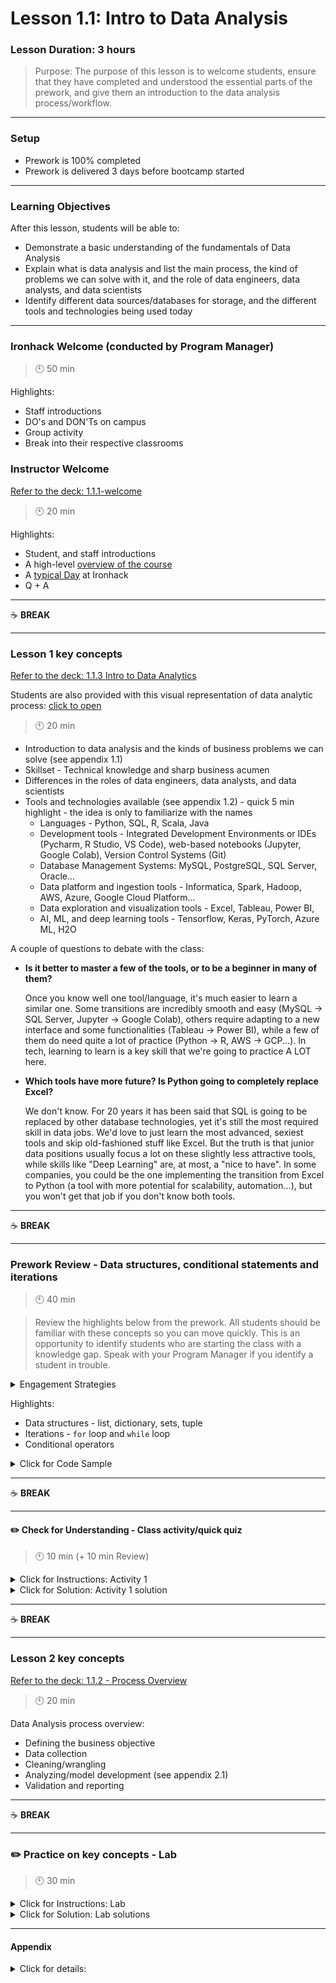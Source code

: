 # Lesson 1.1: Intro to Data Analysis

### Lesson Duration: 3 hours

> Purpose: The purpose of this lesson is to welcome students, ensure that they have completed and understood the essential parts of the prework, and give them an introduction to the data analysis process/workflow.

---

### Setup

- Prework is 100% completed
- Prework is delivered 3 days before bootcamp started

---

### Learning Objectives

After this lesson, students will be able to:

- Demonstrate a basic understanding of the fundamentals of Data Analysis
- Explain what is data analysis and list the main process, the kind of problems we can solve with it, and the role of data engineers, data analysts, and data scientists
- Identify different data sources/databases for storage, and the different tools and technologies being used today

---

### Ironhack Welcome (conducted by Program Manager)

> :clock10: 50 min

Highlights:

- Staff introductions
- DO's and DON'Ts on campus
- Group activity
- Break into their respective classrooms

### Instructor Welcome

[Refer to the deck: 1.1.1-welcome](https://docs.google.com/presentation/d/1irmMcY-L1QwJnSiW05OpSBiZKEYFQlCd3TvQPQ59JHI/edit?usp=sharing)

> :clock10: 20 min

Highlights:

- Student, and staff introductions
- A high-level [overview of the course](https://education-team-2020.s3-eu-west-1.amazonaws.com/data-analytics/da_v3.1_overview.pdf)
- A [typical Day](https://education-team-2020.s3-eu-west-1.amazonaws.com/data-analytics/da_v3.1_typical_day.pdf) at Ironhack
- Q + A

---

:coffee: **BREAK**

---

### Lesson 1 key concepts

[Refer to the deck: 1.1.3 Intro to Data Analytics](https://docs.google.com/presentation/d/17tMGD3qdobOqp2T3Owk9APN8C-_VXDqoNKWKCfxXINE/edit?usp=sharing)

Students are also provided with this visual representation of data analytic process: [click to open](https://education-team-2020.s3-eu-west-1.amazonaws.com/data-analytics/1.0-DA-process.pdf)

> :clock10: 20 min

- Introduction to data analysis and the kinds of business problems we can solve (see appendix 1.1)
- Skillset - Technical knowledge and sharp business acumen
- Differences in the roles of data engineers, data analysts, and data scientists
- Tools and technologies available (see appendix 1.2) - quick 5 min highlight - the idea is only to familiarize with the names
  - Languages - Python, SQL, R, Scala, Java
  - Development tools - Integrated Development Environments or IDEs (Pycharm, R Studio, VS Code), web-based notebooks (Jupyter, Google Colab), Version Control Systems (Git)
  - Database Management Systems: MySQL, PostgreSQL, SQL Server, Oracle...
  - Data platform and ingestion tools - Informatica, Spark, Hadoop, AWS, Azure, Google Cloud Platform...
  - Data exploration and visualization tools - Excel, Tableau, Power BI,
  - AI, ML, and deep learning tools - Tensorflow, Keras, PyTorch, Azure ML, H2O

A couple of questions to debate with the class:

- **Is it better to master a few of the tools, or to be a beginner in many of them?**

  Once you know well one tool/language, it's much easier to learn a similar one. Some transitions are incredibly smooth and easy (MySQL -> SQL Server, Jupyter -> Google Colab), others require adapting to a new interface and some functionalities (Tableau -> Power BI), while a few of them do need quite a lot of practice (Python -> R, AWS -> GCP...). In tech, learning to learn is a key skill that we're going to practice A LOT here.

- **Which tools have more future? Is Python going to completely replace Excel?**

  We don't know. For 20 years it has been said that SQL is going to be replaced by other database technologies, yet it's still the most required skill in data jobs. We'd love to just learn the most advanced, sexiest tools and skip old-fashioned stuff like Excel. But the truth is that junior data positions usually focus a lot on these slightly less attractive tools, while skills like "Deep Learning" are, at most, a "nice to have". In some companies, you could be the one implementing the transition from Excel to Python (a tool with more potential for scalability, automation...), but you won't get that job if you don't know both tools.

---

:coffee: **BREAK**

---

### Prework Review - Data structures, conditional statements and iterations

> :clock10: 40 min

> Review the highlights below from the prework. All students should be familiar with these concepts so you can move quickly.
> This is an opportunity to identify students who are starting the class with a knowledge gap. Speak with your Program Manager if you identify a student in trouble.

<details>
<summary> Engagement Strategies </summary>

- Not necessary to cover all the prework problems; just pick a few where the students faced the most challenges.
- Ask them to work on the questions again and improve their solutions if they can.
- Encourage them to take help from you (and your TAs if you have any). Students should be 100% confident in the concepts covered in the prework by the end of the first week.
- Make the session more interactive by asking students to share their code and explain the solutions. This way, the teacher gets to know them better and faster.
- Play around with solutions, ask them to develop alternative solutions, change some parts of code, and ask the students if they can develop the logic around what's been changed.
- For highlighting keywords, preferably use the whiteboard instead of the editor if it is an in-person class.

</details>

Highlights:

- Data structures - list, dictionary, sets, tuple
- Iterations - `for` loop and `while` loop
- Conditional operators

<details>
<summary> Click for Code Sample </summary>

- check the file attached in the folder for this unit (`ipynb/1.01.1_prework_review.ipynb`)

</details>

---

:coffee: **BREAK**

---

#### :pencil2: Check for Understanding - Class activity/quick quiz

> :clock10: 10 min (+ 10 min Review)

<details>
  <summary> Click for Instructions: Activity 1 </summary>

(_Share the following link with your students:_)

- Link to [activity 1](https://github.com/ironhack-edu/data_1.01_activities/blob/master/1.01_activity_1.md).

</details>

<details>
  <summary>Click for Solution: Activity 1 solution </summary>

- Link to [activity 1 solution](https://gist.github.com/ironhack-edu/4fbba329fba9a1e9577a235e36df9fa9).

</details>

---

:coffee: **BREAK**

---

### Lesson 2 key concepts

[Refer to the deck: 1.1.2 - Process Overview](https://docs.google.com/presentation/d/1bM_FmkvDyuVx9oKGnIoAJiKYtRaN-n4PpHWIiBoPDr4/edit?usp=sharing)

> :clock10: 20 min

Data Analysis process overview:

- Defining the business objective
- Data collection
- Cleaning/wrangling
- Analyzing/model development (see appendix 2.1)
- Validation and reporting

---

:coffee: **BREAK**

---

### :pencil2: Practice on key concepts - Lab

> :clock10: 30 min

<details>
  <summary> Click for Instructions: Lab </summary>
 
- Link to the lab: [https://github.com/ironhack-labs/lab-bash](https://github.com/ironhack-labs/lab-bash)

</details>

<details>
  <summary> Click for Solution: Lab solutions </summary>

- Link to the [lab solution](https://gist.github.com/ironhack-edu/cf6453e19ce2dddc8b1b38c6cd7b7b14).

</details>

---

#### Appendix

<details>
  <summary> Click for details:</summary>

- 1.1: Business level understanding. Give them an idea about the kind of data points that would be available (some examples of dummy features) and how they can use that information to answer business questions. Try to link it to “Skillset - Technical knowledge and sharp business acumen”. It is important to emphasize that it is a combination of. Developing a sound understanding of the business, your internal and external customers, and the company’s processes and the bottom line is extremely important.

- 1.2: Keep the introduction to a high level. For languages, you can talk about some of the reasons why Python and R are the most popular languages of choice for data analysts and data scientists. And then provide a high-level overview of the differences between python and R. Similarly for other tools and technologies that the students are not going to learn in the course, just provide a quick overview. We will not try to get into details of tools such as Power BI, Informatica, Spark, Hadoop, and AWS.

- 2.1: It is important to emphasize that data analysis is not only building complicated machine learning models but also business intelligence, creating simple visualizations, and writing simple/complex queries to answer business questions. And reporting/presentations is also an important task of data analysts.

</details>
